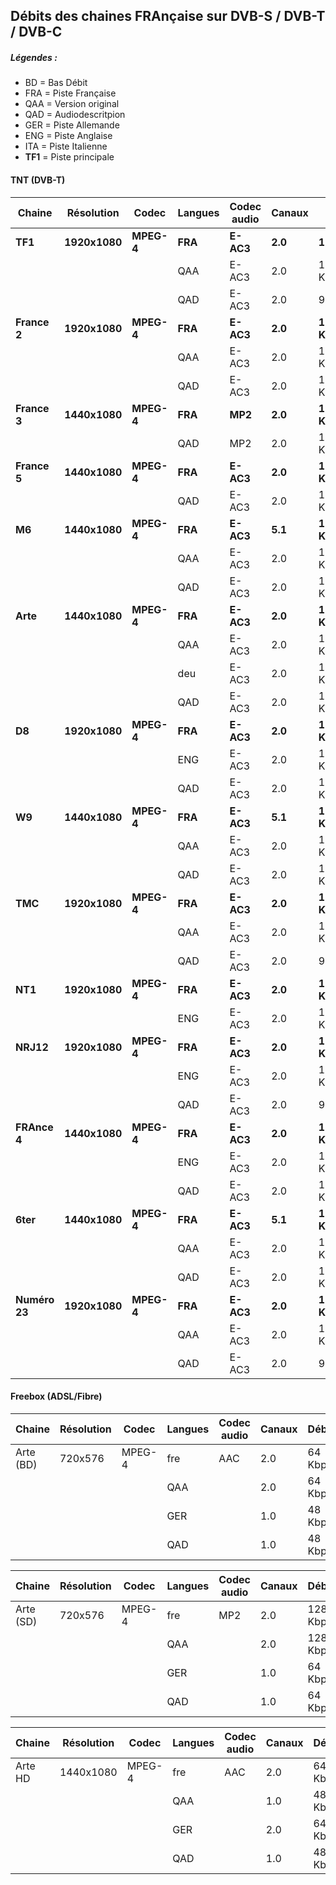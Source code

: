 ## Débits des chaines FRAnçaise sur DVB-S / DVB-T / DVB-C

##### Légendes :

* BD = Bas Débit
* FRA = Piste Française
* QAA = Version original
* QAD = Audiodescritpion
* GER = Piste Allemande
* ENG = Piste Anglaise
* ITA = Piste Italienne
* **TF1** = Piste principale

#### TNT (DVB-T)

Chaine | Résolution | Codec | Langues | Codec audio | Canaux | Débits
------------- | ------------- | ------------- | ------------- | ------------- | ------------- | -------------
**TF1** | **1920x1080** | **MPEG-4** | **FRA** | **E-AC3** | **2.0** | **128Kbps**
|||| QAA | E-AC3 | 2.0 | 128 Kbps
|||| QAD | E-AC3 | 2.0 | 96 Kbps
**France 2** | **1920x1080** | **MPEG-4** | **FRA** | **E-AC3** | **2.0** | **128 Kbps**
|||| QAA | E-AC3 | 2.0 | 128 Kbps
|||| QAD | E-AC3 | 2.0 | 128 Kbps
**France 3** | **1440x1080** | **MPEG-4** | **FRA** | **MP2** | **2.0** | **192 Kbps**
|||| QAD | MP2 | 2.0 | 192 Kbps
**France 5** | **1440x1080** | **MPEG-4** | **FRA** | **E-AC3** | **2.0** | **128 Kbps**
|||| QAD | E-AC3 | 2.0 | 128 Kbps
**M6** | **1440x1080** | **MPEG-4** | **FRA** | **E-AC3** | **5.1** | **192 Kbps**
|||| QAA | E-AC3 | 2.0 | 128 Kbps
|||| QAD | E-AC3 | 2.0 | 128 Kbps
**Arte** | **1440x1080** | **MPEG-4** | **FRA** | **E-AC3** | **2.0** | **128 Kbps**
|||| QAA | E-AC3 | 2.0 | 128 Kbps
|||| deu | E-AC3 | 2.0 | 128 Kbps
|||| QAD | E-AC3 | 2.0 | 128 Kbps
**D8** | **1920x1080** | **MPEG-4** | **FRA** | **E-AC3** | **2.0** | **128 Kbps**
|||| ENG | E-AC3 | 2.0 | 128 Kbps
|||| QAD | E-AC3 | 2.0 | 128 Kbps
**W9** | **1440x1080** | **MPEG-4** | **FRA** | **E-AC3** | **5.1** | **192 Kbps**
|||| QAA | E-AC3 | 2.0 | 128 Kbps
|||| QAD | E-AC3 | 2.0 | 128 Kbps
**TMC** | **1920x1080** | **MPEG-4** | **FRA** | **E-AC3** | **2.0** | **128 Kbps**
|||| QAA | E-AC3 | 2.0 | 128 Kbps
|||| QAD | E-AC3 | 2.0 | 96 Kbps
**NT1** | **1920x1080** | **MPEG-4** | **FRA** | **E-AC3** | **2.0** | **128 Kbps**
|||| ENG | E-AC3 | 2.0 | 128 Kbps
**NRJ12** | **1920x1080** | **MPEG-4** | **FRA** | **E-AC3** | **2.0** | **128 Kbps**
|||| ENG | E-AC3 | 2.0 | 128 Kbps
|||| QAD | E-AC3 | 2.0 | 96 Kbps
**FRAnce 4** | **1440x1080** | **MPEG-4** | **FRA** | **E-AC3** | **2.0** | **128 Kbps**
|||| ENG | E-AC3 | 2.0 | 128 Kbps
|||| QAD | E-AC3 | 2.0 | 128 Kbps
**6ter** | **1440x1080** | **MPEG-4** | **FRA** | **E-AC3** | **5.1** | **192 Kbps**
|||| QAA | E-AC3 | 2.0 | 128 Kbps
|||| QAD | E-AC3 | 2.0 | 128 Kbps
**Numéro 23** | **1920x1080** | **MPEG-4** | **FRA** | **E-AC3** | **2.0** | **128 Kbps**
|||| QAA | E-AC3 | 2.0 | 128 Kbps
|||| QAD | E-AC3 | 2.0 | 96 Kbps

#### Freebox (ADSL/Fibre)

Chaine | Résolution | Codec | Langues | Codec audio | Canaux | Débits
------------- | ------------- | ------------- | ------------- | ------------- | ------------- | -------------
Arte (BD)| 720x576 | MPEG-4 | fre | AAC | 2.0 | 64 Kbps
|||| QAA || 2.0 | 64 Kbps
|||| GER || 1.0 | 48 Kbps
|||| QAD || 1.0 | 48 Kbps

Chaine | Résolution | Codec | Langues | Codec audio | Canaux | Débits
------------- | ------------- | ------------- | ------------- | ------------- | ------------- | -------------	
Arte (SD)| 720x576 | MPEG-4 | fre | MP2 | 2.0 | 128 Kbps
|||| QAA || 2.0 | 128 Kbps
|||| GER || 1.0 | 64 Kbps
|||| QAD || 1.0 | 64 Kbps

Chaine | Résolution | Codec | Langues | Codec audio | Canaux | Débits
------------- | ------------- | ------------- | ------------- | ------------- | ------------- | -------------	
Arte HD | 1440x1080 | MPEG-4 | fre | AAC | 2.0 | 64 Kbps
|||| QAA || 1.0 | 48 Kbps
|||| GER || 2.0 | 64 Kbps
|||| QAD || 1.0 | 48 Kbps


